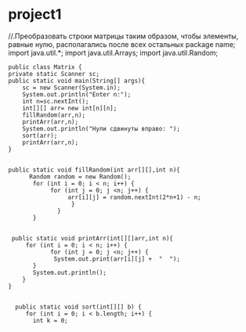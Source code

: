 # project1
//.Преобразовать строки матрицы таким образом, чтобы элементы, равные нулю, располагались после всех остальных
package name;
import java.util.*;
import java.util.Arrays;
import java.util.Random;

    public class Matrix {
    private static Scanner sc;
    public static void main(String[] args){
		sc = new Scanner(System.in);
		System.out.println("Enter n:");
		int n=sc.nextInt();
		int[][] arr= new int[n][n];
		fillRandom(arr,n);
		printArr(arr,n);
	    System.out.println("Нули сдвинуты вправо: ");
	    sort(arr);
	    printArr(arr,n);
	}
	
	
	public static void fillRandom(int arr[][],int n){
	      Random random = new Random();
           for (int i = 0; i < n; i++) {
                for (int j = 0; j <n; j++) {
                     arr[i][j] = random.nextInt(2*n+1) - n;
                      }
                  }
           }
	
	
	 public static void printArr(int[][]arr,int n){
		 for (int i = 0; i < n; i++) {
		        for (int j = 0; j <n; j++) {
		         System.out.print(arr[i][j] +  "  ");
		   }
		   System.out.println();
		}
	}
   
	
      public static void sort(int[][] b) {
	     for (int i = 0; i < b.length; i++) {
           int k = 0;
